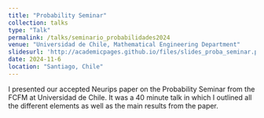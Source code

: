 ```yaml
---
title: "Probability Seminar"
collection: talks
type: "Talk"
permalink: /talks/seminario_probabilidades2024
venue: "Universidad de Chile, Mathematical Engineering Department"
slidesurl: 'http://academicpages.github.io/files/slides_proba_seminar.pdf'
date: 2024-11-6
location: "Santiago, Chile"
---
```


I presented our accepted Neurips paper on the Probability Seminar from the FCFM at Universidad de Chile. It was a 40 minute talk in which I outlined all the different elements as well as the main results from the paper.